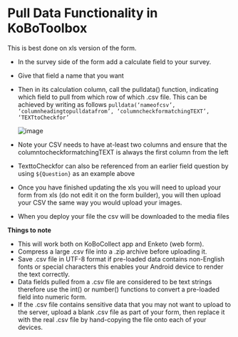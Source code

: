 # Pull Data Functionality in KoBoToolbox

This is best done on xls version of the form.

* In the survey side of the form add a calculate field to your survey.
* Give that field a name that you want
* Then in its calculation column, call the pulldata() function, indicating which field to pull from which row of which .csv file. This can be achieved by writing as follows `pulldata(‘nameofcsv’, ‘columnheadingtopulldatafrom’, ‘columncheckformatchingTEXT’, ‘TEXTtoCheckfor’`

    ![image](/images/pull_data_kobotoolbox/xls.png)

* Note your CSV needs to have at-least two columns and ensure that the columntocheckformatchingTEXT is always the first column from the left
* TexttoCheckfor can also be referenced from an earlier field question by using `${Question}` as an example above
* Once you have finished updating the xls you will need to upload your form from xls (do not edit it on the form builder), you will then upload your CSV the same way you would upload your images.
* When you deploy your file the csv will be downloaded to the media files

**Things to note**

* This will work both on KoBoCollect app and Enketo (web form).
* Compress a large .csv file into a .zip archive before uploading it.
* Save .csv file in UTF-8 format if pre-loaded data contains non-English fonts or special characters this enables your Android device to render the text correctly.
* Data fields pulled from a .csv file are considered to be text strings therefore use the int() or number() functions to convert a pre-loaded field into numeric form.
* If the .csv file contains sensitive data that you may not want to upload to the server, upload a blank .csv file as part of your form, then replace it with the real .csv file by hand-copying the file onto each of your devices.
